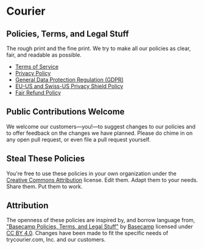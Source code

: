 # Courier
## Policies, Terms, and Legal Stuff

The rough print and the fine print. We try to make all our policies as clear, fair, and readable as possible.

* [Terms of Service](terms.md)
* [Privacy Policy](privacy.md)
* [General Data Protection Regulation (GDPR)](gdpr.md)
* [EU-US and Swiss-US Privacy Shield Policy](privacy-shield.md)
* [Fair Refund Policy](refund.md)

## Public Contributions Welcome

We welcome our customers—you!—to suggest changes to our policies and to offer feedback on the changes we have planned. Please do chime in on any open pull request, or even file a pull request yourself.


## Steal These Policies

You're free to use these policies in your own organization under the [Creative Commons Attribution](https://creativecommons.org/licenses/by/4.0/) license. Edit them. Adapt them to your needs. Share them. Put them to work.


## Attribution

The openness of these policies are inspired by, and borrow language from, ["Basecamp Policies, Terms, and Legal Stuff"](https://github.com/basecamp/policies) by [Basecamp](https://basecamp.com) licensed under [CC BY 4.0](https://creativecommons.org/licenses/by/4.0/). Changes have been made to fit the specific needs of trycourier.com, Inc. and our customers.
